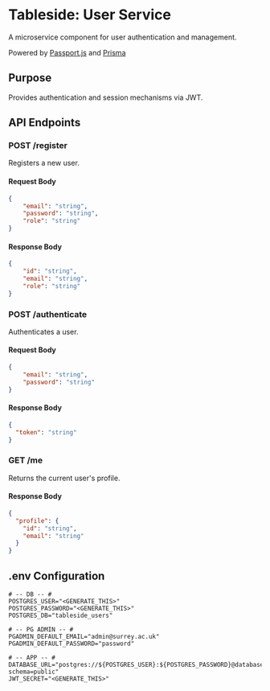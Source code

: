 # Tableside: User Service

A microservice component for user authentication and management.

Powered by [Passport.js](https://www.passportjs.org/) and [Prisma](https://www.prisma.io)

## Purpose

Provides authentication and session mechanisms via JWT.

## API Endpoints

### POST /register
Registers a new user.

#### Request Body
```json
{
    "email": "string",
    "password": "string",
    "role": "string"
}
```

#### Response Body
```json
{
    "id": "string",
    "email": "string",
    "role": "string"
}
```

### POST /authenticate
Authenticates a user.
#### Request Body
```json
{
    "email": "string",
    "password": "string"
}
```

#### Response Body
```json
{
  "token": "string"
}
```

### GET /me
Returns the current user's profile.

#### Response Body
```json
{
  "profile": {
    "id": "string",
    "email": "string"
  }
}
```

## .env Configuration
```dotenv
# -- DB -- #
POSTGRES_USER="<GENERATE_THIS>"
POSTGRES_PASSWORD="<GENERATE_THIS>"
POSTGRES_DB="tableside_users"

# -- PG ADMIN -- #
PGADMIN_DEFAULT_EMAIL="admin@surrey.ac.uk"
PGADMIN_DEFAULT_PASSWORD="password"

# -- APP -- #
DATABASE_URL="postgres://${POSTGRES_USER}:${POSTGRES_PASSWORD}@database:5432/${POSTGRES_DB}?schema=public"
JWT_SECRET="<GENERATE_THIS>"

```